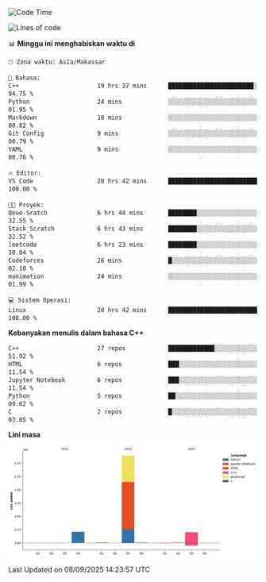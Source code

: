 <!--START_SECTION:waka-->
![Code Time](http://img.shields.io/badge/Code%20Time-455%20hrs%2036%20mins-blue)

![Lines of code](https://img.shields.io/badge/Sejak%20Hello%20World%20aku%20telah%20menulis-2.1%20million%20baris%20kode-blue)

📊 **Minggu ini menghabiskan waktu di** 

```text
🕑︎ Zona waktu: Asia/Makassar

💬 Bahasa: 
C++                      19 hrs 37 mins      ████████████████████████░   94.75 % 
Python                   24 mins             ░░░░░░░░░░░░░░░░░░░░░░░░░   01.95 % 
Markdown                 10 mins             ░░░░░░░░░░░░░░░░░░░░░░░░░   00.82 % 
Git Config               9 mins              ░░░░░░░░░░░░░░░░░░░░░░░░░   00.79 % 
YAML                     9 mins              ░░░░░░░░░░░░░░░░░░░░░░░░░   00.76 % 

🔥 Editor: 
VS Code                  20 hrs 42 mins      █████████████████████████   100.00 % 

🐱‍💻 Proyek: 
Qeue-Sratch              6 hrs 44 mins       ████████░░░░░░░░░░░░░░░░░   32.55 % 
Stack_Scratch            6 hrs 43 mins       ████████░░░░░░░░░░░░░░░░░   32.52 % 
leetcode                 6 hrs 23 mins       ████████░░░░░░░░░░░░░░░░░   30.84 % 
Codeforces               26 mins             █░░░░░░░░░░░░░░░░░░░░░░░░   02.10 % 
manimation               24 mins             ░░░░░░░░░░░░░░░░░░░░░░░░░   01.99 % 

💻 Sistem Operasi: 
Linux                    20 hrs 42 mins      █████████████████████████   100.00 % 
```

**Kebanyakan menulis dalam bahasa C++** 

```text
C++                      27 repos            █████████████░░░░░░░░░░░░   51.92 % 
HTML                     6 repos             ███░░░░░░░░░░░░░░░░░░░░░░   11.54 % 
Jupyter Notebook         6 repos             ███░░░░░░░░░░░░░░░░░░░░░░   11.54 % 
Python                   5 repos             ██░░░░░░░░░░░░░░░░░░░░░░░   09.62 % 
C                        2 repos             █░░░░░░░░░░░░░░░░░░░░░░░░   03.85 % 
```



**Lini masa**

![Lines of Code chart](https://raw.githubusercontent.com/yusuf601/yusuf601/main/assets/bar_graph.png)


 Last Updated on 08/09/2025 14:23:57 UTC
<!--END_SECTION:waka-->

